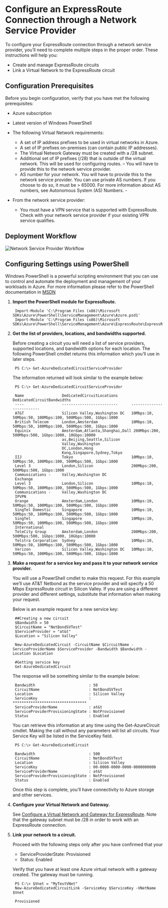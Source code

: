 <properties 
   pageTitle="Configuring Expressroute with NSPs"
   description="This tutorial walks you through setting up ExpressRoute through NSPs"
   documentationCenter="na"
   services="expressroute"
   authors="cherylmc"
   manager="adinah"
   editor="tysonn"/>

<tags 
   ms.service="expressroute"
   ms.date="06/29/2015"
   wacn.date=""/>

#  Configure an ExpressRoute Connection through a Network Service Provider

To configure your ExpressRoute connection through a network service provider, you’ll need to complete multiple steps in the proper order. These instructions will help you:

- Create and manage ExpressRoute circuits
- Link a Virtual Network to the ExpressRoute circuit

##  Configuration Prerequisites


Before you begin configuration, verify that you have met the following prerequisites:

- Azure subscription
- Latest version of Windows PowerShell
- The following Virtual Network requirements:
	- A set of IP address prefixes to be used in virtual networks in Azure.
	- A set of IP prefixes on-premises (can contain public IP addresses).
	- The Virtual Network Gateway must be created with a /28 subnet.
	- Additional set of IP prefixes (/28) that is outside of the virtual network. This will be used for configuring routes. – You will have to provide this to the network service provider.
	- AS number for your network. You will have to provide this to the network service provider. You can use private AS numbers. If you choose to do so, it must be > 65000. For more information about AS numbers, see Autonomous System (AS) Numbers.	- 

- From the network service provider:
	- You must have a VPN service that is supported with ExpressRoute. Check with your network service provider if your existing VPN service qualifies.

##  Deployment Workflow

![Network Service Provider Workflow](./media/expressroute-configuring-nsps/expressroute-nsp-connectivity-workflow.png)

##  Configuring Settings using PowerShell
Windows PowerShell is a powerful scripting environment that you can use to control and automate the deployment and management of your workloads in Azure. For more information please refer to the PowerShell documentation in [MSDN](https://msdn.microsoft.com/zh-cn/library/azure/jj156055.aspx)



1. **Import the PowerShell module for ExpressRoute.**

		Import-Module 'C:\Program Files (x86)\Microsoft SDKs\Azure\PowerShell\ServiceManagement\Azure\Azure.psd1'
		Import-Module 'C:\Program Files (x86)\Microsoft SDKs\Azure\PowerShell\ServiceManagement\Azure\ExpressRoute\ExpressRoute.psd1' 

2. **Get the list of providers, locations, and bandwidths supported.**

	Before creating a circuit you will need a list of service providers, supported locations, and bandwidth options for each location. The following PowerShell cmdlet returns this information which you’ll use in later steps.

		PS C:\> Get-AzureDedicatedCircuitServiceProvider

	The information returned will look similar to the example below:

		PS C:\> Get-AzureDedicatedCircuitServiceProvider
	
		Name                 DedicatedCircuitLocations      DedicatedCircuitBandwidths                                                                                                                                                                                   
		----                 -------------------------      --------------------------                                                                                                                                                                                   
		AT&T                 Silicon Valley,Washington DC   10Mbps:10, 50Mbps:50, 100Mbps:100, 500Mbps:500, 1Gbps:1000                                                                                                                                                   
		British Telecom      London,Amsterdam               10Mbps:10, 50Mbps:50, 100Mbps:100, 500Mbps:500, 1Gbps:1000                                                                                                                                                   
		Equinix              Amsterdam,Atlanta,Shanghai,Dall 200Mbps:200, 500Mbps:500, 1Gbps:1000, 10Gbps:10000                                                                                                                                                           
		                     as,Beijing,Seattle,Silicon                                                                                                                                                                                                                 
		                     Valley,Washington                                                                                                                                                                                                                           
		                     DC,London,Hong                                                                                                                                                                                                                              
		                     Kong,Singapore,Sydney,Tokyo                                                                                                                                                                                                                 
		IIJ                  Tokyo                          10Mbps:10, 50Mbps:50, 100Mbps:100, 500Mbps:500, 1Gbps:1000                                                                                                                                                   
		Level 3              London,Silicon                 200Mbps:200, 500Mbps:500, 1Gbps:1000                                                                                                                                                                         
		Communications -     Valley,Washington DC                                                                                                                                                                                                                        
		Exchange                                                                                                                                                                                                                                                         
		Level 3              London,Silicon                 10Mbps:10, 50Mbps:50, 100Mbps:100, 500Mbps:500, 1Gbps:1000                                                                                                                                                   
		Communications -     Valley,Washington DC                                                                                                                                                                                                                        
		IPVPN                                                                                                                                                                                                                                                            
		Orange               Amsterdam,London               10Mbps:10, 50Mbps:50, 100Mbps:100, 500Mbps:500, 1Gbps:1000                                                                                                                                                   
		SingTel Domestic     Singapore                      10Mbps:10, 50Mbps:50, 100Mbps:100, 500Mbps:500, 1Gbps:1000                                                                                                                                                   
		SingTel              Singapore                      10Mbps:10, 50Mbps:50, 100Mbps:100, 500Mbps:500, 1Gbps:1000                                                                                                                                                   
		International                                                                                                                                                                                                                                                    
		TeleCity Group       Amsterdam,London               200Mbps:200, 500Mbps:500, 1Gbps:1000, 10Gbps:10000                                                                                                                                                           
		Telstra Corporation  Sydney                         10Mbps:10, 50Mbps:50, 100Mbps:100, 500Mbps:500, 1Gbps:1000                                                                                                                                                   
		Verizon              Silicon Valley,Washington DC   10Mbps:10, 50Mbps:50, 100Mbps:100, 500Mbps:500, 1Gbps:1000
		

3. **Make a request for a service key and pass it to your network service provider.** 

	You will use a PowerShell cmdlet to make this request. For this example we’ll use AT&T Netbond as the service provider and will specify a 50 Mbps ExpressRoute circuit in Silicon Valley. If you are using a different provider and different settings, substitute that information when making your request.

	Below is an example request for a new service key:

		##Creating a new circuit
		$Bandwidth = 50
		$CircuitName = "NetBondSVTest"
		$ServiceProvider = "at&t"
		$Location = "Silicon Valley"
		
		New-AzureDedicatedCircuit -CircuitName $CircuitName -ServiceProviderName $ServiceProvider -Bandwidth $Bandwidth -Location $Location
		
		#Getting service key
		Get-AzureDedicatedCircuit

	The response will be something similar to the example below:

		Bandwidth                        : 50
		CircuitName                      : NetBondSVTest
		Location                         : Silicon Valley
		ServiceKey                       : *********************************
		ServiceProviderName              : at&t
		ServiceProviderProvisioningState : NotProvisioned
		Status                           : Enabled

	You can retrieve this information at any time using the Get-AzureCircuit cmdlet. Making the call without any parameters will list all circuits. Your Service Key will be listed in the ServiceKey field.

		PS C:\> Get-AzureDedicatedCircuit
		
		Bandwidth                        : 500
		CircuitName                      : NetBondSVTest
		Location                         : Silicon Valley
		ServiceKey                       : 00-0000-0000-0000-0000000000
		ServiceProviderName              : at&t
		ServiceProviderProvisioningState : NotProvisioned
		Status                           : Enabled

	Once this step is complete, you’ll have connectivity to Azure storage and other services.



4. **Configure your Virtual Network and Gateway.** 

	See [Configure a Virtual Network and Gateway for ExpressRoute](/documentation/articles/expressroute-configuring-vnet-gateway). Note that the gateway subnet must be /28 in order to work with an ExpressRoute connection.

5. **Link your network to a circuit.** 

	Proceed with the following steps only after you have confirmed that your
 
	- ServiceProviderState: Provisioned
	- Status: Enabled

	Verify that you have at least one Azure virtual network with a gateway created. The gateway must be running.

		PS C:\> $Vnet = "MyTestVNet"
		New-AzureDedicatedCircuitLink -ServiceKey $ServiceKey -VNetName $Vnet
		
		Provisioned 
